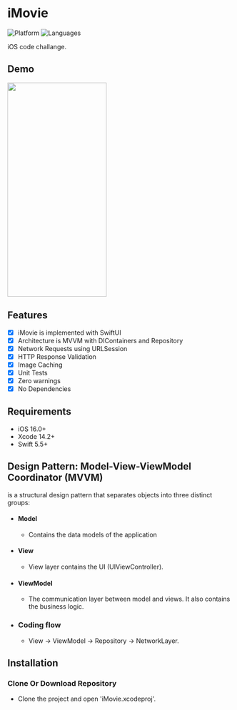 # iMovie


![Platform](https://img.shields.io/badge/Platform-iOS-orange.svg)
![Languages](https://img.shields.io/badge/Language-Swift-orange.svg)

iOS code challange.

## Demo
<img src="https://media.giphy.com/media/v1.Y2lkPTc5MGI3NjExam9jdjU4eGEyMTBtMXF1ZXZydWt1Z3BhZ3lianFsYTk4OW9tbnF4NSZlcD12MV9pbnRlcm5hbF9naWZfYnlfaWQmY3Q9Zw/0LoX7X2U3bvaF2bdmW/giphy.gif" width="222" height="480" />

## Features

- [x] iMovie is implemented with SwiftUI
- [x] Architecture is MVVM with DIContainers and Repository
- [x] Network Requests using URLSession
- [x] HTTP Response Validation
- [x] Image Caching
- [x] Unit Tests
- [x] Zero warnings
- [x] No Dependencies

## Requirements

- iOS 16.0+
- Xcode 14.2+
- Swift 5.5+

## Design Pattern: Model-View-ViewModel Coordinator (MVVM)
is a structural design pattern that separates objects into three distinct groups:
- #### Model 
  - Contains the data models of the application
- #### View
  - View layer contains the UI (UIViewController).
- #### ViewModel
  - The communication layer between model and views. It also contains the business logic.
  
- ### Coding flow
    - View -> ViewModel -> Repository -> NetworkLayer.
    

## Installation

### Clone Or Download Repository

- Clone the project and open 'iMovie.xcodeproj'.
